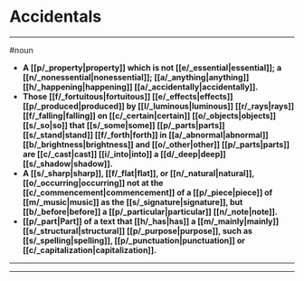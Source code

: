 # Accidentals
---
#noun
- **A [[p/_property|property]] which is not [[e/_essential|essential]]; a [[n/_nonessential|nonessential]]; [[a/_anything|anything]] [[h/_happening|happening]] [[a/_accidentally|accidentally]].**
- **Those [[f/_fortuitous|fortuitous]] [[e/_effects|effects]] [[p/_produced|produced]] by [[l/_luminous|luminous]] [[r/_rays|rays]] [[f/_falling|falling]] on [[c/_certain|certain]] [[o/_objects|objects]] [[s/_so|so]] that [[s/_some|some]] [[p/_parts|parts]] [[s/_stand|stand]] [[f/_forth|forth]] in [[a/_abnormal|abnormal]] [[b/_brightness|brightness]] and [[o/_other|other]] [[p/_parts|parts]] are [[c/_cast|cast]] [[i/_into|into]] a [[d/_deep|deep]] [[s/_shadow|shadow]].**
- **A [[s/_sharp|sharp]], [[f/_flat|flat]], or [[n/_natural|natural]], [[o/_occurring|occurring]] not at the [[c/_commencement|commencement]] of a [[p/_piece|piece]] of [[m/_music|music]] as the [[s/_signature|signature]], but [[b/_before|before]] a [[p/_particular|particular]] [[n/_note|note]].**
- **[[p/_part|Part]] of a text that [[h/_has|has]] a [[m/_mainly|mainly]] [[s/_structural|structural]] [[p/_purpose|purpose]], such as [[s/_spelling|spelling]], [[p/_punctuation|punctuation]] or [[c/_capitalization|capitalization]].**
---
---
